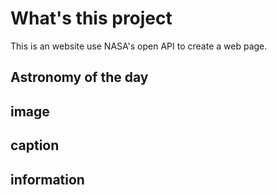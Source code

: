 # What's this project
This is an website use NASA's open API to create a web page.
## Astronomy of the day
## image
## caption
## information

